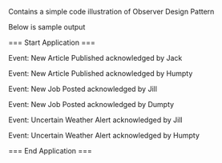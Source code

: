 Contains a simple code illustration of Observer Design Pattern

Below is sample output

=== Start Application ===

Event: New Article Published acknowledged by Jack

Event: New Article Published acknowledged by Humpty

Event: New Job Posted acknowledged by Jill

Event: New Job Posted acknowledged by Dumpty

Event: Uncertain Weather Alert acknowledged by Jill

Event: Uncertain Weather Alert acknowledged by Humpty

=== End Application ===
